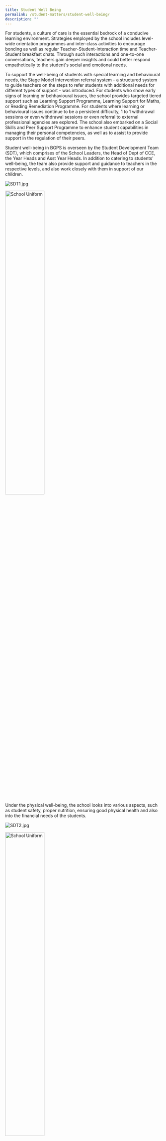 ```yaml
---
title: Student Well Being
permalink: /student-matters/student-well-being/
description: ""
---
```

For students, a culture of care is the essential bedrock of a conducive learning environment. Strategies employed by the school includes level-wide orientation programmes and inter-class activities to encourage bonding as well as regular Teacher-Student-Interaction time and Teacher-Student breakfast chats. Through such interactions and one-to-one conversations, teachers gain deeper insights and could better respond empathetically to the student's social and emotional needs.   
  
To support the well-being of students with special learning and behavioural needs, the Stage Model Intervention referral system - a structured system to guide teachers on the steps to refer students with additional needs for different types of support - was introduced. For students who show early signs of learning or behhavioural issues, the school provides targeted tiered support such as Learning Support Programme, Learning Support for Maths, or Reading Remediation Programme. For students where learning or behavioural issues continue to be a persistent difficulty, 1 to 1 withdrawal sessions or even withdrawal sessions or even referral to external professional agencies are explored. The school also embarked on a Social Skills and Peer Support Programme to enhance student capabilities in managing their personal competencies, as well as to assist to provide support in the regulation of their peers.  
  
Student well-being in BGPS is overseen by the Student Development Team (SDT), which comprises of the School Leaders, the Head of Dept of CCE, the Year Heads and Asst Year Heads. In addition to catering to students' well-being, the team also provide support and guidance to teachers in the respective levels, and also work closely with them in support of our children.   
  
![SDT1.jpg](https://bedokgreenpri.moe.edu.sg/qql/slot/u204/Student%20Well%20Being/SDT1.jpg)  

<style>  
img {  
  display: block;  
  margin-left: auto;  
  margin-right: auto;  
}  
</style>  
<body><img src="/images/school%20uniform.jpg" alt="School Uniform" style="width:50%;">  
  
</body>

Under the physical well-being, the school looks into various aspects, such as student safety, proper nutrition, ensuring good physical health and also into the financial needs of the students.   
  
![SDT2.jpg](https://bedokgreenpri.moe.edu.sg/qql/slot/u204/Student%20Well%20Being/SDT2.jpg)  
<style>  
img {  
  display: block;  
  margin-left: auto;  
  margin-right: auto;  
}  
</style>  
<body><img src="/images/school%20uniform.jpg" alt="School Uniform" style="width:50%;">  
  
</body>

Students physical well-being is catered for by ensuring student safety in school and also when experiential activities are conducted outside of school.  The school also ensures that Proper nutrition is provided for the child.  Hence the school ensures that the school cafeteria provides healthy food choices etc. And also, the school is also committed in ensuring that no child is left behind, especially students who more challenging financial background.  
  
In terms of student safety, SLs and KPs constantly speak to the students about physical safety during morning and weekly assemblies, e.g. briefings on precautions for Dengue, Haze, Safety in school and Road Safety. Throughout the year, school staff are deployed to different areas to monitor safety of students when playing to minimise accident occurrence. Students underwent to the emergency evacuation exercise for crisis preparedness and attended assembly talk on road safety.  
  
To ensure that our students have proper nutrition, our school also embarked on the Healthy Meals School Programme, where we ensure that all food served and sold in the school cafeteria is wholesome, healthy and balanced. In addition, breakfast and food is also provided for our students with financial difficulty, to ensure that they have proper nutrition to support their growth.  
  
![Proper Nutrition.jpg](https://bedokgreenpri.moe.edu.sg/qql/slot/u204/Student%20Well%20Being/Proper%20Nutrition.jpg)  

<style>  
img {  
  display: block;  
  margin-left: auto;  
  margin-right: auto;  
}  
</style>  
<body><img src="/images/school%20uniform.jpg" alt="School Uniform" style="width:50%;">  
  
</body>
  
In terms of physical education, our school has many programmes to suit the needs of our students. Some to mention include the EMPOWER kids programme, where students who are above their weight recommendations have access to structured programmes to help them lead an active lifestyle.   
  
We also have the Active Recess Programme, where physical activities are designed and made available for our students to engage in play and physical exercises to keep healthy.  
  
In addition, we also have annual school-wide sports events such as the Kampung Olympics and lower primary games day where students, parents and staff are all encouraged to participate to lead an active lifestyle.  
  
![Physical Health.jpg](https://bedokgreenpri.moe.edu.sg/qql/slot/u204/Student%20Well%20Being/Physical%20Health.jpg)  

<style>  
img {  
  display: block;  
  margin-left: auto;  
  margin-right: auto;  
}  
</style>  
<body><img src="/images/school%20uniform.jpg" alt="School Uniform" style="width:50%;">  
  
</body>

In terms of financial needs, students whose families face financial difficulties can apply for financial assistance. Upon approval, our students will be provided with materials (uniform, transport vouchers etc) to help them meet their basic needs. This allows them to have a peace of mind, and to be able to focus better in school rather than get distracted by financial issues faced at home.   
  
Our FAS students are also given full subsidies for every enrichment programme to supplement out-of-pocket expenses.  
   
![SDT3.jpg](https://bedokgreenpri.moe.edu.sg/qql/slot/u204/Student%20Well%20Being/SDT3.jpg)  

<style>  
img {  
  display: block;  
  margin-left: auto;  
  margin-right: auto;  
}  
</style>  
<body><img src="/images/school%20uniform.jpg" alt="School Uniform" style="width:50%;">  
  
</body>

Students' cognitive development is catered for by ensuring that appropriate support programmes are in place for students with varying needs. For instance, we provide support to low progress learners, and at the same time, also provide programmes to stretch the higher progress students. Students who need additional help with curriculum work will be placed in appropriate support or remediation groups based on their differing learning needs (e.g., LSM/LSP, SDR, RRP).   
  
In addition, we also provide authentic learning experiences for our students to generate greater interests and joy of learning, and to allow them to contextualise the knowledge they've learnt. Enrichment activities like our LLP - STRIVE@BGPS, aesthetics-related programmes and post-exam acitivities (PEAs) also help develop students' intellectual abilities beyond the core curriculum. The school also ensures that the school environment is conducive for teaching and learning of all our students.  
  
![SDT4.jpg](https://bedokgreenpri.moe.edu.sg/qql/slot/u204/Student%20Well%20Being/SDT4.jpg)  

<style>  
img {  
  display: block;  
  margin-left: auto;  
  margin-right: auto;  
}  
</style>  
<body><img src="/images/school%20uniform.jpg" alt="School Uniform" style="width:50%;">  
  
</body>

Students' emotional well-being is catered for by ensuring that a culture of care is prevalent in the classroom and also at the school level. The school provides many platforms and resources for the building of culture of care.  
  
![BGPS Building Culture of Care.jpg](https://bedokgreenpri.moe.edu.sg/qql/slot/u204/Student%20Well%20Being/BGPS%20Building%20Culture%20of%20Care[1].jpg)  

<style>  
img {  
  display: block;  
  margin-left: auto;  
  margin-right: auto;  
}  
</style>  
<body><img src="/images/school%20uniform.jpg" alt="School Uniform" style="width:50%;">  
  
</body>
  
Form Teachers play a central role in shaping the development of their young minds. 'Strategies to Ensure More Attention to Individual Pupil Development through Primary School Life' (SEAIP), which is intended to enable schools to strengthen the provision of pastoral care by creating strong and positive teacher-student relationships was introduced. This allows teachers to devote sufficient attention to their students' development.  
  
In BGPS, we believe that every child is a unique individual. To know our students better, we have face-to-face interaction with students regularly on either a group or one-to-one basis. Through in-depth knowledge of every student, we are able to identify students' needs, nurture their character traits, dispositions and attitudes, support them in their learning and development, and guide them to make appropriate decisions.   
  
Students' development in the social domain, being able to manage relationships with peers and feel supported, is catered for through the teaching of relevant skills and values during FTGP and CCE lessons. Through CCE lessons and values education, students would also learn the right ways to manage emotion and uphold good values as well.  
  
Lastly, the school also focuses on the holistic development of the child to ensure that their education in schools is not overly skewed towards the academic aspects, but also to focus on attaining joy in learning in both the academic and non-academic aspects and developing the right mentality / the life-long learning attitude to accompany their future lives.  
  
Under SEAIP - Strategies to Ensure More Attention to Individual Pupil Development throughout Primary School Life, teachers now have more opportunities to give their students individual attention. Under the FTGP lessons, teachers can conduct interactive activities and lessons to talk about SE competencies. Teachers and students also have one-to-one student-teacher interaction time to surface and highlight social and emotional issues they have, and provide a check-in platform for students and teachers. In this way, timely intervention, and also advice can be given to the students.  
  
In terms of managing themselves and their relationship with others, the school also has the CCE platforms (character and citizenship education) for students to learn about managing themselves and their relationship with peers, and a lot of resources to cue them into good social behaviour and skills.  
  
Of course, outdoor education platforms are good opportunities to inculcate values and social-emotional competencies in our students. So we have the STRIVE programme, which we mentioned earlier on, and also level camps etc.   
  
![Level Camp C.png](https://bedokgreenpri.moe.edu.sg/qql/slot/u204/Student%20Well%20Being/Level%20Camp%20C.png)  
  
As part of the school's emphasis on holistic development of all our students, and the system-wide shift away from over-emphasis from exams and grades to focusing on life-long learning and joy of learning, the school has done away with weighted examinations for P1 to P3 levels (and use bite-size, non-weighted formative assessment modes to determine level of readiness for students), and going forward, working towards extending to other selected levels.  
  
The school takes great pride and effort in providing care and supporting the needs of our students. We are supported by a strong Student Development Team, whose members work closely with all staff and other stakeholders in supporting our students. We also provide timely support to students in dire and challenging issues (medical conditions, parent negligence etc), and would often conduct home visits, schedule extra coaching and visits to students in children homes and hospitals etc.  
  
With our strong support system, and our strong collaboration and partnership with parents and various stakeholders, our school continues to work hard to look after our students' well-being and to identify and support their needs to our best ability.
